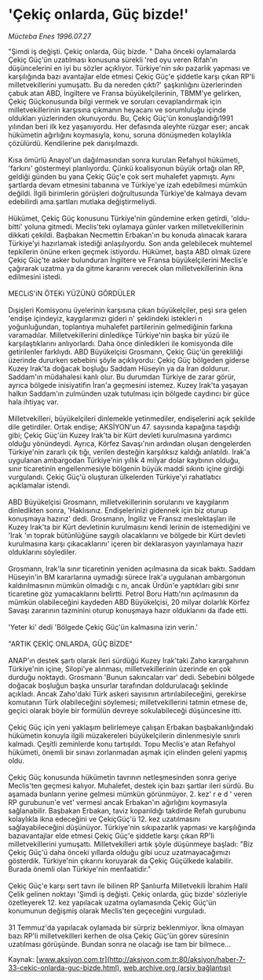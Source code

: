 # 'Çekiç onlarda, Güç bizde!'

*Mücteba Enes 1996.07.27*

<font class="agenda2NewsSpot">
 "Şimdi iş değişti. Çekiç onlarda, Güç bizde. " Daha önceki oylamalarda Çekiç Güç'ün uzatılması konusuna sürekli 'red oyu veren Rifah'ın düşüncelerini en iyi bu sözler açıklıyor. Türkiye'nin sıkı pazarlık yapması ve karşılığında bazı avantajlar elde etmesi Çekiç Güç'e şiddetle karşı çıkan RP'li milletvekillerini yumuşattı.
</font>
<font class="newsDetail">
 Bu da nereden çıktı?' şaşkınlığını üzerlerinden çabuk atan ABD, İngiltere ve Fransa büyükelçilerinin, TBMM'ye gelirken, Çekiç Güçkonusunda bilgi vermek ve soruları cevaplandırmak için milletvekillerinin karşısına çıkmanın heyacanı ve sorumluluğu içinde oldukları yüzlerinden okunuyordu. Bu, Çekiç Güç'ün konuşlandığı1991 yılından beri ilk kez yaşanıyordu. Her defasında aleyhte rüzgar eser; ancak hükümetin ağırlığını koymasıyla, konu, soruna dönüşmeden kolaylıkla çözülürdü. Kendilerine pek danışılmazdı.
 <br/>
 <br/>
 Kısa ömürlü Anayol'un dağılmasından sonra kurulan Refahyol hükümeti, 'farkını' göstermeyi planlıyordu. Çünkü koalisyonun büyük ortağı olan RP, geldiği günden bu yana Çekiç Güç'e çok sert muhalefet yapmıştı. Aynı şartlarda devam etmesini tabanına ve Türkiye'ye izah edebilmesi mümkün değildi. İlgili birimlerin görüşleri doğrultusunda Türkiye'de kalmaya devam edebilirdi ama.şartları mutlaka değiştirmeliydi.
 <br/>
 <br/>
 Hükümet, Çekiç Güç konusunu Türkiye'nin gündemine erken getirdi, 'oldu-bitti' yoluna gitmedi. Meclis'teki oylamaya günler varken milletvekillerinin dikkati çekildi. Başbakan Necmettin Erbakan'ın bu konuda alınacak karara Türkiye'yi hazırlamak istediği anlaşılıyordu. Son anda gelebilecek muhtemel tepkilerin önüne erken geçmek istiyordu. Hükümet, başta ABD olmak üzere Çekiç Güç'te asker bulunduran İngiltere ve Fransa büyükelçilerini Meclis'e çağırarak uzatma ya da gitme kararını verecek olan milletvekillerinin ikna edilmesini istedi.
 <br/>
 <br/>
 MECLiS'iN ÖTEKi YÜZÜNÜ GÖRDÜLER
 <br/>
 <br/>
 Dışişleri Komisyonu üyelerinin karşısına çıkan büyükelçiler, peşi sıra gelen 'endişe içindeyiz, kaygılarımızı gideri n' şeklindeki istekleri n yoğunluğundan, toplantıya muhalefet partilerinin gelmediğinin farkına varamadılar. Milletvekillerini dinledikçe Türkiye'nin başka bir yüzü ile karşılaştıklarını anlıyorlardı. Daha önce dinledikleri ile komisyonda dile getirilenler farklıydı. ABD Büyükelçisi Grosmann, Çekiç Güç'ün gerekliliği üzerinde dururken sebebini şöyle açıklıyordu: Çekiç Güç bölgeden giderse Kuzey Irak'ta doğacak boşluğu Saddam Hüseyin ya da İran doldurur. Saddam'ın müdahalesi kanlı olur. Bu durumdan Türkiye de zarar görür, ayrıca bölgede inisiyatifin İran'a geçmesini istemez. Kuzey Irak'ta yaşayan halkın Saddam'ın zulmünden uzak tutulması için bölgede caydırıcı bir güce hala ihtiyaç var.
 <br/>
 <br/>
 Milletvekilleri, büyükelçileri dinlemekle yetinmediler, endişelerini açık şekilde dile getirdiler. Ortak endişe; AKSİYON'un 47. sayısında kapağına taşıdığı gibi; Çekiç Güç'ün Kuzey Irak'ta bir Kürt devleti kurulmasına yardımcı olduğu yönündeydi. Ayrıca, Körfez Savaşı'nın ardından oluşan dengelerden Türkiye'nin zararlı çık tığı, verilen desteğin karşılıksız kaldığı anlatıldı. Irak'a uygulanan ambargodan Türkiye'nin yıllık 4 milyar dolar kaybının olduğu, sınır ticaretinin engellenmesiyle bölgenin büyük maddi sıkıntı içine girdiği vurgulandı. Çekiç Güç'ü oluşturan ülkelerden Türkiye'yi rahatlatıcı açıklamalar istendi.
 <br/>
 <br/>
 ABD Büyükelçisi Grosmann, milletvekillerinin sorularını ve kaygılarım dinledikten sonra, 'Haklısınız. Endişelerinizi gidennek için biz oturup konuşmaya hazırız' dedi. Grosmann, İngiliz ve Fransız meslektaşları ile Kuzey Irak'ta bir Kürt devletinin kurulmasını kendi lerinin de istemediğini ve 'Irak 'ın toprak bütünlüğüne saygılı olacaklarını ve bölgede bir Kürt devleti kurulmasına karşı çıkacaklarını' içeren bir deklarasyon yayınlamaya hazır olduklarını söylediler.
 <br/>
 <br/>
 Grosmann, Irak'la sınır ticaretinin yeniden açılmasına da sıcak baktı. Saddam Hüseyin'in BM kararlarına uymadığı sürece Irak'a uygulanan ambargonun kaldırılmasının mümkün olmadığı c nı, ancak Ürdün'e yaptıkları gibi sınır ticaretine göz yumacaklarını belirtti. Petrol Boru Hattı'nın açılmasının da mümkün olabileceğini kaydeden ABD Büyükelçisi, 20 milyar dolarlık Körfez Savaşı zararının tazminini oturup konuşmaya hazır olduklarını da ifade etti.
 <br/>
 <br/>
 'Yeter ki' dedi 'Bölgede Çekiç Güç'ün kalmasına izin verin.'
 <br/>
 <br/>
 "ARTIK ÇEKİÇ ONLARDA, GÜÇ BİZDE"
 <br/>
 <br/>
 ANAP'ın destek şartı olarak ileri sürdüğü Kuzey Irak'taki Zaho karargahının Türkiye'nin içine, Silopi'ye alınması, milletvekillerinin üzerinde en çok durduğu noktaydı. Grosmann 'Bunun sakıncaları var' dedi. Sebebini bölgede doğacak boşluğun başka unsurlar tarafından doldurulacağı şeklinde açıkladı. Ancak Zaho'daki Türk askeri sayısının artırılabileceğini, gerekirse komutanın Türk olabileceğini söylemesi; milletvekillerini tatmin etmese de, geçici olarak böyle bir formülün devreye sokulabileceği düşüncesine itti.
 <br/>
 <br/>
 Çekiç Güç için yeni yaklaşım belirlemeye çalışan Erbakan başbakanlığındaki hükümetin konuyla ilgili müzakereleri büyükelçilerin dinlenmesiyle sınırlı kalmadı. Çeşitli zeminlerde konu tartışıldı. Topu Meclis'e atan Refahyol hükümeti, önemli bir sınavı zorlanmadan aşmak için elinden geleni yapmış oldu.
 <br/>
 <br/>
 Çekiç Güç konusunda hükümetin tavrının netleşmesinden sonra geriye Meclis'ten geçmesi kalıyor. Muhalefet, destek için bazı şartlar ileri sürdü. Bu aşamada bunların yerine gelmesi mümkün görünmüyor. 2. kez' r e d ' veren RP gurubunun'e vet' vermesi ancak Erbakan'ın ağırlığını koymasıyla sağlanabilir. Başbakan Erbakan, taviz koparıldığı takdirde Refah gurubunu kolaylıkla ikna edeceğini ve ÇekiçGüç'ü 12. kez uzatılmasını sağlayabileceğini düşünüyor. Türkiye'nin sıkıpazarlık yapması ve karşılığında bazıavantajlar elde etmesi Çekiç Güç'e şiddetle karşı çıkan RP'li milletvekilIerini yumuşattı. Milletvekilleri artık şöyle düşünmeye başladı: "Biz Çekiç Güç'ü daha önceki yıllarda olduğu gibi ucuz uzatmayacağımızı gösterdik. Türkiye'nin çıkarını koruyarak da Çekiç Güçülkede kalabilir. Burada önemli olan Türkiye'nin menfaatidir."
 <br/>
 <br/>
 Çekiç Güç'e karşı sert tavrı ile bilinen RP Şanlıurfa Milletvekili İbrahim Halil Çelik gelinen noktayı 'Şimdi iş değişti. Çekiç onlarda, güç bizde' sözleriyle özetleyerek 12. kez yapılacak uzatma oylamasında Çekiç Güç'ün konumunun değişmiş olarak Meclis'ten geçeceğini vurguladı.
 <br/>
 <br/>
 31 Temmuz'da yapılacak oylamada bir sürpriz beklenmiyor. İkna olmayan bazı RP'li milletvekilleri kerhen de olsa Çekiç Güç'ün görev süresinin uzatılması görüşünde. Bundan sonra ne olacağı ise tam bir bilmece...
 <br/>
</font>

Kaynak: [www.aksiyon.com.tr](http://aksiyon.com.tr:80/aksiyon/haber-7-33-cekic-onlarda-guc-bizde.html), [web.archive.org (arşiv bağlantısı)](http://web.archive.org/web/20100725083138/http://aksiyon.com.tr:80/aksiyon/haber-7-33-cekic-onlarda-guc-bizde.html)
